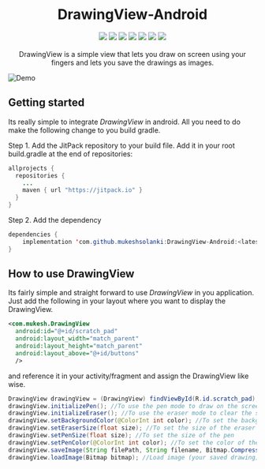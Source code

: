 <h1 align="center">DrawingView-Android</h1>
<p align="center">
  <a href="https://jitpack.io/#mukeshsolanki/DrawingView-Android"><img src="https://jitpack.io/v/mukeshsolanki/DrawingView-Android/month.svg"/></a>
  <a href="https://android-arsenal.com/api?level=9"> <img src="https://img.shields.io/badge/API-14%2B-blue.svg?style=flat" /></a>
  <a href="https://jitpack.io/#mukeshsolanki/DrawingView-Android"> <img src="https://jitpack.io/v/mukeshsolanki/DrawingView-Android.svg" /></a>
  <a href="http://android-arsenal.com/details/1/4042"> <img src="https://img.shields.io/badge/Android%20Arsenal-DrawingView--Android-brightgreen.svg?style=flat" /></a>
  <a href="https://travis-ci.org/mukeshsolanki/DrawingView-Android"> <img src="https://travis-ci.org/mukeshsolanki/DrawingView-Android.svg?branch=master" /></a>
  <a href="https://opensource.org/licenses/Apache-2.0"><img src="https://img.shields.io/badge/License-Apache%202.0-blue.svg"/></a>
  <a href="https://www.paypal.me/mukeshsolanki"> <img src="https://img.shields.io/badge/paypal-donate-yellow.svg" /></a>
  <br /><br />
  DrawingView is a simple view that lets you draw on screen using your fingers and lets you save the drawings as images.
</p>

![Demo](https://github.com/mukeshsolanki/DrawingView-Android/blob/master/ScreenShoot.gif)

## Getting started

Its really simple to integrate *DrawingView* in android. All you need to do make the following change to you build gradle.

Step 1. Add the JitPack repository to your build file. Add it in your root build.gradle at the end of repositories:

```java
allprojects {
  repositories {
    ...
    maven { url "https://jitpack.io" }
  }
}
```
Step 2. Add the dependency
```java
dependencies {
    implementation 'com.github.mukeshsolanki:DrawingView-Android:<latest-version>'
}
```
## How to use DrawingView

Its fairly simple and straight forward to use *DrawingView* in you application. Just add the following in your layout where you want to display the DrawingView.

```XML
<com.mukesh.DrawingView
  android:id="@+id/scratch_pad"
  android:layout_width="match_parent"
  android:layout_height="match_parent"
  android:layout_above="@+id/buttons"
  />
```

and reference it in your activity/fragment and assign the DrawingView like wise.
```Java
DrawingView drawingView = (DrawingView) findViewById(R.id.scratch_pad);
drawingView.initializePen(); //To use the pen mode to draw on the screen
drawingView.initializeEraser(); //To use the eraser mode to clear the screen
drawingView.setBackgroundColor(@ColorInt int color); //To set the background color of the drawing view
drawingView.setEraserSize(float size); //To set the size of the eraser
drawingView.setPenSize(float size); //To set the size of the pen
drawingView.setPenColor(@ColorInt int color); //To set the color of the pen
drawingView.saveImage(String filePath, String filename, Bitmap.CompressFormat format, int quality); //To save the image after your done drawing
drawingView.loadImage(Bitmap bitmap); //Load image (your saved drawing)
```
